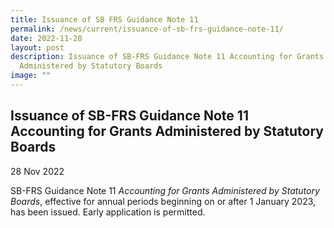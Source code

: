 ```yaml
---
title: Issuance of SB FRS Guidance Note 11
permalink: /news/current/issuance-of-sb-frs-guidance-note-11/
date: 2022-11-28
layout: post
description: Issuance of SB-FRS Guidance Note 11 Accounting for Grants
  Administered by Statutory Boards
image: ""
---
```

Issuance of SB-FRS Guidance Note 11 Accounting for Grants Administered by Statutory Boards
------------------------------------------------------------------------------------------

28 Nov 2022

SB-FRS Guidance Note 11 _Accounting for Grants Administered by Statutory Boards_, effective for annual periods beginning on or after 1 January 2023, has been issued. Early application is permitted.